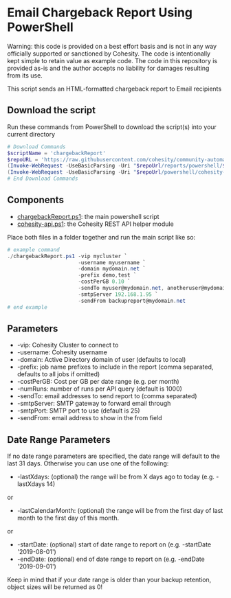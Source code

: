 # Email Chargeback Report Using PowerShell

Warning: this code is provided on a best effort basis and is not in any way officially supported or sanctioned by Cohesity. The code is intentionally kept simple to retain value as example code. The code in this repository is provided as-is and the author accepts no liability for damages resulting from its use.

This script sends an HTML-formatted chargeback report to Email recipients

## Download the script

Run these commands from PowerShell to download the script(s) into your current directory

```powershell
# Download Commands
$scriptName = 'chargebackReport'
$repoURL = 'https://raw.githubusercontent.com/cohesity/community-automation-samples/main'
(Invoke-WebRequest -UseBasicParsing -Uri "$repoUrl/reports/powershell/$scriptName/$scriptName.ps1").content | Out-File "$scriptName.ps1"; (Get-Content "$scriptName.ps1") | Set-Content "$scriptName.ps1"
(Invoke-WebRequest -UseBasicParsing -Uri "$repoUrl/powershell/cohesity-api/cohesity-api.ps1").content | Out-File cohesity-api.ps1; (Get-Content cohesity-api.ps1) | Set-Content cohesity-api.ps1
# End Download Commands
```

## Components

* [chargebackReport.ps1](https://raw.githubusercontent.com/cohesity/community-automation-samples/main/reports/powershell/chargebackReport/chargebackReport.ps1): the main powershell script
* [cohesity-api.ps1](https://raw.githubusercontent.com/cohesity/community-automation-samples/main/powershell/cohesity-api/cohesity-api.ps1): the Cohesity REST API helper module

Place both files in a folder together and run the main script like so:

```powershell
# example command
./chargebackReport.ps1 -vip mycluster `
                       -username myusername `
                       -domain mydomain.net `
                       -prefix demo,test `
                       -costPerGB 0.10 `
                       -sendTo myuser@mydomain.net, anotheruser@mydomain.net `
                       -smtpServer 192.168.1.95 `
                       -sendFrom backupreport@mydomain.net
# end example
```

## Parameters

* -vip: Cohesity Cluster to connect to
* -username: Cohesity username
* -domain: Active Directory domain of user (defaults to local)
* -prefix: job name prefixes to include in the report (comma separated, defaults to all jobs if omitted)
* -costPerGB: Cost per GB per date range (e.g. per month)
* -numRuns: number of runs per API query (default is 1000)
* -sendTo: email addresses to send report to (comma separated)
* -smtpServer: SMTP gateway to forward email through
* -smtpPort: SMTP port to use (default is 25)
* -sendFrom: email address to show in the from field

## Date Range Parameters

If no date range parameters are specified, the date range will default to the last 31 days. Otherwise you can use one of the following:

* -lastXdays: (optional) the range will be from X days ago to today (e.g. -lastXdays 14)

or

* -lastCalendarMonth: (optional) the range will be from the first day of last month to the first day of this month.

or

* -startDate: (optional) start of date range to report on (e.g. -startDate '2019-08-01')
* -endDate: (optional) end of date range to report on (e.g. -endDate '2019-09-01')

Keep in mind that if your date range is older than your backup retention, object sizes will be returned as 0!
